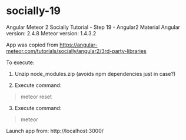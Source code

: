 # socially-19
Angular Meteor 2 Socially Tutorial - Step 19  - Angular2 Material
Angular version: 2.4.8
Meteor version: 1.4.3.2

App was copied from https://angular-meteor.com/tutorials/socially/angular2/3rd-party-libraries

To execute:

1) Unzip node_modules.zip   (avoids npm dependencies just in case?)

2) Execute command:
 > meteor reset

3) Execute command:
 > meteor

Launch app from: http://localhost:3000/

